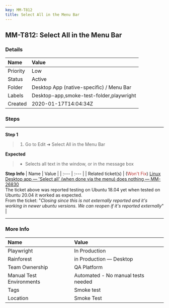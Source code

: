 ```yaml
---
key: MM-T812
title: Select All in the Menu Bar
---
```


## MM-T812: Select All in the Menu Bar

### Details

| Name     | Value                                    |
| :------- | :--------------------------------------- |
| Priority | Low                                      |
| Status   | Active                                   |
| Folder   | Desktop App (native-specific) / Menu Bar |
| Labels   | Desktop-app,smoke-test-folder,playwright |
| Created  | 2020-01-17T14:04:34Z                     |

### Steps

<hr/>

**Step 1**

> <article><ol><li>Go to Edit ➜ Select All in the Menu Bar</li></ol></article>

**Expected**

> <article><ul><li>Selects all text in the window, or in the message box</li></ul></article>

**Step Info**
| Name | Value |
| :--- | :--- |
| Related ticket(s) | (<span style="color:rgb(184, 49, 47)">Won't Fix</span>) <a href="https://mattermost.atlassian.net/browse/MM-26830">Linux Desktop app — 'Select all' (when done via the menu) does nothing — MM-26830</a><br />The ticket above was reported testing on Ubuntu 18.04 yet when tested on Ubuntu 20.04 it worked as expected.<br />From the ticket: "<em>Closing since this is not externally reported and it's working in newer ubuntu versions. We can reopen if it's reported externally</em>" |

<hr/>

### More Info

| Name                     | Value                              |
| :----------------------- | :--------------------------------- |
| Playwright               | In Production                      |
| Rainforest               | in Production — Desktop            |
| Team Ownership           | QA Platform                        |
| Manual Test Environments | Automated - No manual tests needed |
| Tags                     | Smoke test                         |
| Location                 | Smoke Test                         |
